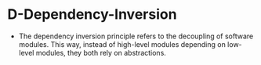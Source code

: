 # D-Dependency-Inversion
- The dependency inversion principle refers to the decoupling of software modules. This way, instead of high-level modules depending on low-level modules, they both rely on abstractions.
